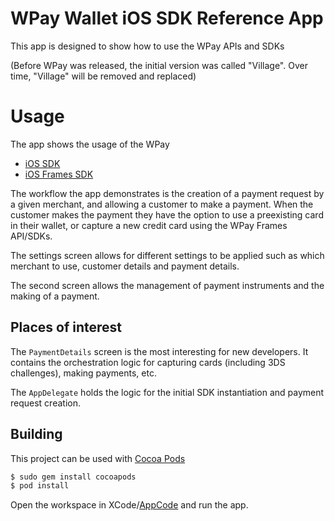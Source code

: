 # WPay Wallet iOS SDK Reference App

This app is designed to show how to use the WPay APIs and SDKs

(Before WPay was released, the initial version was called "Village". Over time, "Village" will be
removed and replaced)

# Usage

The app shows the usage of the WPay
- [iOS SDK](https://github.com/w-pay/sdk-wpay-ios)
- [iOS Frames SDK](https://github.com/w-pay/sdk-wpay-ios-frames/)

The workflow the app demonstrates is the creation of a payment request by a given merchant, and
allowing a customer to make a payment. When the customer makes the payment they have the option
to use a preexisting card in their wallet, or capture a new credit card using the WPay Frames
API/SDKs.

The settings screen allows for different settings to be applied such as which merchant to use,
customer details and payment details.

The second screen allows the management of payment instruments and the making of a payment.

## Places of interest

The `PaymentDetails` screen is the most interesting for new developers. It contains the 
orchestration logic for capturing cards (including 3DS challenges), making payments, etc.

The `AppDelegate` holds the logic for the initial SDK instantiation and payment request creation.

## Building

This project can be used with [Cocoa Pods](https://cocoapods.org/)

```bash
$ sudo gem install cocoapods
$ pod install
```

Open the workspace in XCode/[AppCode](https://www.jetbrains.com/objc/) and run the app.